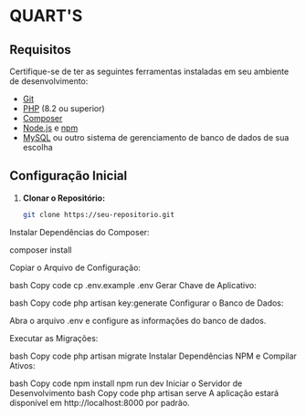 
# QUART'S


## Requisitos

Certifique-se de ter as seguintes ferramentas instaladas em seu ambiente de desenvolvimento:

- [Git](https://git-scm.com/)
- [PHP](https://www.php.net/) (8.2 ou superior)
- [Composer](https://getcomposer.org/)
- [Node.js](https://nodejs.org/) e [npm](https://www.npmjs.com/)
- [MySQL](https://www.mysql.com/) ou outro sistema de gerenciamento de banco de dados de sua escolha

## Configuração Inicial

1. **Clonar o Repositório:**

   ```bash
   git clone https://seu-repositorio.git
Instalar Dependências do Composer:

composer install

Copiar o Arquivo de Configuração:

bash
Copy code
cp .env.example .env
Gerar Chave de Aplicativo:

bash
Copy code
php artisan key:generate
Configurar o Banco de Dados:

Abra o arquivo .env e configure as informações do banco de dados.

Executar as Migrações:

bash
Copy code
php artisan migrate
Instalar Dependências NPM e Compilar Ativos:

bash
Copy code
npm install
npm run dev
Iniciar o Servidor de Desenvolvimento
bash
Copy code
php artisan serve
A aplicação estará disponível em http://localhost:8000 por padrão.
